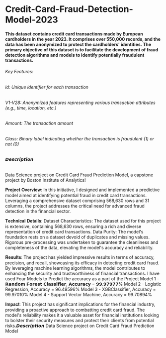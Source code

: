 # Credit-Card-Fraud-Detection-Model-2023
#### This dataset contains credit card transactions made by European cardholders in the year 2023. It comprises over 550,000 records, and the data has been anonymized to protect the cardholders' identities. The primary objective of this dataset is to facilitate the development of fraud detection algorithms and models to identify potentially fraudulent transactions.
###### Key Features:
###### id: Unique identifier for each transaction
###### V1-V28: Anonymized features representing various transaction attributes (e.g., time, location, etc.)
###### Amount: The transaction amount
###### Class: Binary label indicating whether the transaction is fraudulent (1) or not (0)
###### 𝘿𝙚𝙨𝙘𝙧𝙞𝙥𝙩𝙞𝙤𝙣
 Data Science project on Credit Card Fraud Prediction Model, a capstone project by Boston Institute of Analytics! 

𝐏𝐫𝐨𝐣𝐞𝐜𝐭 𝐎𝐯𝐞𝐫𝐯𝐢𝐞𝐰:
In this initiative, I designed and implemented a predictive model aimed at identifying potential fraud in credit card transactions. Leveraging a comprehensive dataset comprising 568,630 rows and 31 columns, the project addresses the critical need for advanced fraud detection in the financial sector.

𝐓𝐞𝐜𝐡𝐧𝐢𝐜𝐚𝐥 𝐃𝐞𝐭𝐚𝐢𝐥𝐬:
Dataset Characteristics: The dataset used for this project is extensive, containing 568,630 rows, ensuring a rich and diverse representation of credit card transactions.
Data Purity: The model's foundation rests on a dataset devoid of duplicates and missing values. Rigorous pre-processing was undertaken to guarantee the cleanliness and completeness of the data, elevating the model's accuracy and reliability.

𝐑𝐞𝐬𝐮𝐥𝐭𝐬:
The project has yielded impressive results in terms of accuracy, precision, and recall, showcasing its efficacy in detecting credit card fraud. By leveraging machine learning algorithms, the model contributes to enhancing the security and trustworthiness of financial transactions.
I have used Four Models to Predict the accuracy as a part of the Project
Model 1 - 𝗥𝗮𝗻𝗱𝗼𝗺 𝗙𝗼𝗿𝗲𝘀𝘁 𝗖𝗹𝗮𝘀𝘀𝗶𝗳𝗶𝗲𝗿, 𝗔𝗰𝗰𝘂𝗿𝗮𝗰𝘆 = 𝟵𝟵.𝟵𝟳𝟵𝟳𝟳%
Model 2 - Logistic Regression, Accuracy = 96.49596%
Model 3 - XGBClassifier, Accuracy = 99.97010%
Model 4 - Support Vector Machine, Accuracy = 99.70894%

𝐈𝐦𝐩𝐚𝐜𝐭:
This project has significant implications for the financial industry, providing a proactive approach to combatting credit card fraud. The model's reliability makes it a valuable asset for financial institutions looking to bolster their security measures and protect their clients from potential risks.𝘿𝙚𝙨𝙘𝙧𝙞𝙥𝙩𝙞𝙤𝙣 Data Science project on Credit Card Fraud Prediction Model
